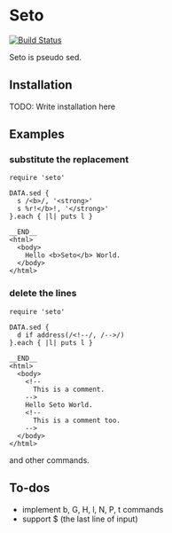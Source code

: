 # Seto

[![Build Status](https://travis-ci.org/kukenko/seto.png)](https://travis-ci.org/kukenko/seto)

Seto is pseudo sed.

## Installation

TODO: Write installation here

## Examples
### substitute the replacement
    require 'seto'

    DATA.sed {
      s /<b>/, '<strong>'
      s %r!</b>!, '</strong>'
    }.each { |l| puts l }

    __END__
    <html>
      <body>
        Hello <b>Seto</b> World.
      </body>
    </html>

### delete the lines
    require 'seto'

    DATA.sed {
      d if address(/<!--/, /-->/)
    }.each { |l| puts l }

    __END__
    <html>
      <body>
        <!--
          This is a comment.
        -->
        Hello Seto World.
        <!--
          This is a comment too.
        -->
      </body>
    </html>

and other commands.

## To-dos

* implement b, G, H, l, N, P, t commands
* support $ (the last line of input)